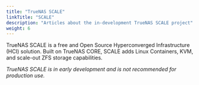 ```yaml
---
title: "TrueNAS SCALE"
linkTitle: "SCALE"
description: "Articles about the in-development TrueNAS SCALE project"
weight: 6
---
```


TrueNAS SCALE is a free and Open Source Hyperconverged Infrastructure (HCI) solution. Built on TrueNAS CORE, SCALE adds Linux Containers, KVM, and scale-out ZFS storage capabilities.

*TrueNAS SCALE is in early development and is not recommended for production use.*
